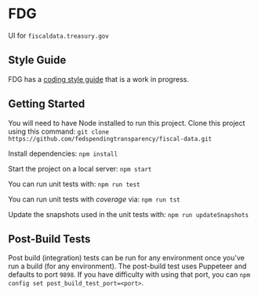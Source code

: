 # FDG

UI for `fiscaldata.treasury.gov`

## Style Guide
FDG has a [coding style guide](style-guide.md) that is a work in progress.

## Getting Started
You will need to have Node installed to run this project.
Clone this project using this command:
`git clone https://github.com/fedspendingtransparency/fiscal-data.git`

Install dependencies:
`npm install`

Start the project on a local server:
`npm start`

You can run unit tests with:
`npm run test`

You can run unit tests with _coverage_ via: 
`npm run tst`

Update the snapshots used in the unit tests with:
`npm run updateSnapshots`

## Post-Build Tests
Post build (integration) tests can be run for any environment once you've run a 
build (for any environment). The post-build test uses Puppeteer and 
defaults to port `9898`. If you have difficulty with using that port,
you can `npm config set post_build_test_port=<port>`. 
